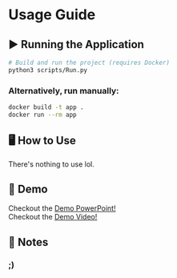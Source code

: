 # Usage Guide

## ▶️ Running the Application

``` bash
# Build and run the project (requires Docker)
python3 scripts/Run.py
```

### Alternatively, run manually:
``` bash
docker build -t app .
docker run --rm app
```

## 🖥️ How to Use

There's nothing to use lol.

## 🎥 Demo

Checkout the [Demo PowerPoint!](../demo/Demo.pptx)  
Checkout the [Demo Video!](https://youtu.be/e2R9APyatU4)

## 📌 Notes
### **;)**
